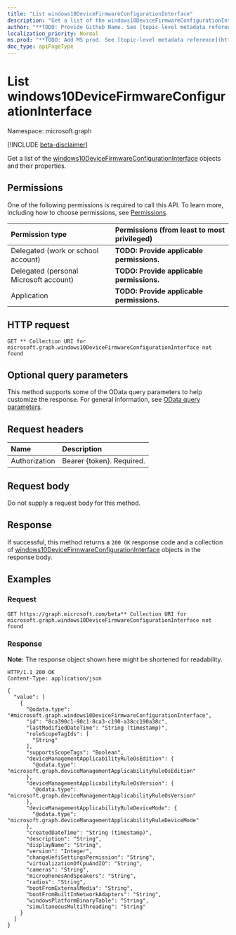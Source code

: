 ```yaml
---
title: "List windows10DeviceFirmwareConfigurationInterface"
description: "Get a list of the windows10DeviceFirmwareConfigurationInterface objects and their properties."
author: "**TODO: Provide Github Name. See [topic-level metadata reference](https://msgo.azurewebsites.net/add/document/guidelines/metadata.html#topic-level-metadata)**"
localization_priority: Normal
ms.prod: "**TODO: Add MS prod. See [topic-level metadata reference](https://msgo.azurewebsites.net/add/document/guidelines/metadata.html#topic-level-metadata)**"
doc_type: apiPageType
---
```


# List windows10DeviceFirmwareConfigurationInterface
Namespace: microsoft.graph

[!INCLUDE [beta-disclaimer](../../includes/beta-disclaimer.md)]

Get a list of the [windows10DeviceFirmwareConfigurationInterface](../resources/windows10devicefirmwareconfigurationinterface.md) objects and their properties.

## Permissions
One of the following permissions is required to call this API. To learn more, including how to choose permissions, see [Permissions](/graph/permissions-reference).

|Permission type|Permissions (from least to most privileged)|
|:---|:---|
|Delegated (work or school account)|**TODO: Provide applicable permissions.**|
|Delegated (personal Microsoft account)|**TODO: Provide applicable permissions.**|
|Application|**TODO: Provide applicable permissions.**|

## HTTP request

<!-- {
  "blockType": "ignored"
}
-->
``` http
GET ** Collection URI for microsoft.graph.windows10DeviceFirmwareConfigurationInterface not found
```

## Optional query parameters
This method supports some of the OData query parameters to help customize the response. For general information, see [OData query parameters](/graph/query-parameters).

## Request headers
|Name|Description|
|:---|:---|
|Authorization|Bearer {token}. Required.|

## Request body
Do not supply a request body for this method.

## Response

If successful, this method returns a `200 OK` response code and a collection of [windows10DeviceFirmwareConfigurationInterface](../resources/windows10devicefirmwareconfigurationinterface.md) objects in the response body.

## Examples

### Request
<!-- {
  "blockType": "request",
  "name": "list_windows10devicefirmwareconfigurationinterface"
}
-->
``` http
GET https://graph.microsoft.com/beta** Collection URI for microsoft.graph.windows10DeviceFirmwareConfigurationInterface not found
```


### Response
**Note:** The response object shown here might be shortened for readability.
<!-- {
  "blockType": "response",
  "truncated": true,
  "@odata.type": "Collection(microsoft.graph.windows10DeviceFirmwareConfigurationInterface)"
}
-->
``` http
HTTP/1.1 200 OK
Content-Type: application/json

{
  "value": [
    {
      "@odata.type": "#microsoft.graph.windows10DeviceFirmwareConfigurationInterface",
      "id": "8ca390c1-90c1-8ca3-c190-a38cc190a38c",
      "lastModifiedDateTime": "String (timestamp)",
      "roleScopeTagIds": [
        "String"
      ],
      "supportsScopeTags": "Boolean",
      "deviceManagementApplicabilityRuleOsEdition": {
        "@odata.type": "microsoft.graph.deviceManagementApplicabilityRuleOsEdition"
      },
      "deviceManagementApplicabilityRuleOsVersion": {
        "@odata.type": "microsoft.graph.deviceManagementApplicabilityRuleOsVersion"
      },
      "deviceManagementApplicabilityRuleDeviceMode": {
        "@odata.type": "microsoft.graph.deviceManagementApplicabilityRuleDeviceMode"
      },
      "createdDateTime": "String (timestamp)",
      "description": "String",
      "displayName": "String",
      "version": "Integer",
      "changeUefiSettingsPermission": "String",
      "virtualizationOfCpuAndIO": "String",
      "cameras": "String",
      "microphonesAndSpeakers": "String",
      "radios": "String",
      "bootFromExternalMedia": "String",
      "bootFromBuiltInNetworkAdapters": "String",
      "windowsPlatformBinaryTable": "String",
      "simultaneousMultiThreading": "String"
    }
  ]
}
```

